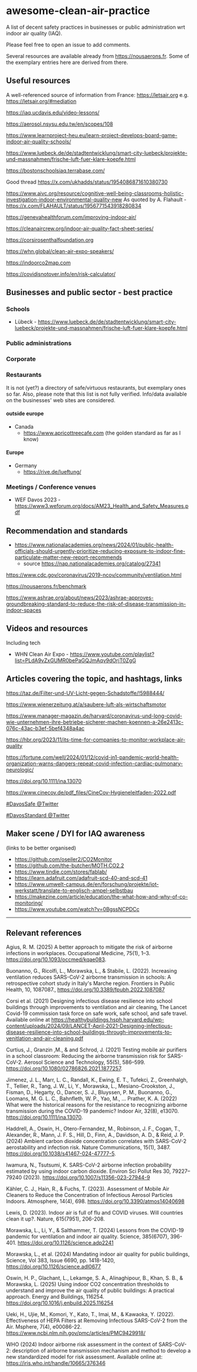 # awesome-clean-air-practice
A list of decent safety practices in businesses or public administration wrt indoor air quality (IAQ).

Please feel free to open an issue to add comments. 

Several resources are available already from https://nousaerons.fr. Some of the exemplary entries here are derived from there.

## Useful resources

A well-referenced source of information from France: https://letsair.org
e.g. https://letsair.org/#mediation 

https://iaq.ucdavis.edu/video-lessons/

https://aerosol.nsysu.edu.tw/en/scopes/108

https://www.learnproject-heu.eu/learn-project-develops-board-game-indoor-air-quality-schools/

https://www.luebeck.de/de/stadtentwicklung/smart-city-luebeck/projekte-und-massnahmen/frische-luft-fuer-klare-koepfe.html

https://bostonschoolsiaq.terrabase.com/

Good thread https://x.com/ukhadds/status/1954086871610380730 

https://www.aivc.org/resource/cognitive-well-being-classrooms-holistic-investigation-indoor-environmental-quality-new
As quoted by A. Flahault - https://x.com/FLAHAULT/status/1956771543918280834 

https://genevahealthforum.com/improving-indoor-air/

https://cleanaircrew.org/indoor-air-quality-fact-sheet-series/

https://corsirosenthalfoundation.org

https://whn.global/clean-air-expo-speakers/

https://indoorco2map.com

https://covidisnotover.info/en/risk-calculator/ 


## Businesses and public sector - best practice

### Schools

* Lübeck - https://www.luebeck.de/de/stadtentwicklung/smart-city-luebeck/projekte-und-massnahmen/frische-luft-fuer-klare-koepfe.html

### Public administrations

### Corporate

### Restaurants

It is not (yet?) a directory of safe/virtuous restaurants, but exemplary ones so far. Also, please note that this list is not fully verified. Info/data available on the businesses' web sites are considered.

#### outside europe

* Canada
  * https://www.apricottreecafe.com (the golden standard as far as I know)

#### Europe

* Germany
  * https://rive.de/lueftung/

### Meetings / Conference venues

* WEF Davos 2023 - https://www3.weforum.org/docs/AM23_Health_and_Safety_Measures.pdf

## Recommendation and standards

* https://www.nationalacademies.org/news/2024/01/public-health-officials-should-urgently-prioritize-reducing-exposure-to-indoor-fine-particulate-matter-new-report-recommends
  * source https://nap.nationalacademies.org/catalog/27341
  
https://www.cdc.gov/coronavirus/2019-ncov/community/ventilation.html

https://nousaerons.fr/benchmark

https://www.ashrae.org/about/news/2023/ashrae-approves-groundbreaking-standard-to-reduce-the-risk-of-disease-transmission-in-indoor-spaces

## Videos and resources

Including tech

* WHN Clean Air Expo - https://www.youtube.com/playlist?list=PLdA9vZxGUMR0bePaGQJmAqv9dOrjT0ZgG

## Articles covering the topic, and hashtags, links

https://taz.de/Filter-und-UV-Licht-gegen-Schadstoffe/!5988444/

https://www.wienerzeitung.at/a/saubere-luft-als-wirtschaftsmotor

https://www.manager-magazin.de/harvard/coronavirus-und-long-covid-wie-unternehmen-ihre-betriebe-sicherer-machen-koennen-a-26e2413c-076c-43ac-b3ef-5bef4348a4ac

https://hbr.org/2023/11/its-time-for-companies-to-monitor-workplace-air-quality

https://fortune.com/well/2024/01/12/covid-jn1-pandemic-world-health-organization-warns-dangers-repeat-covid-infection-cardiac-pulmonary-neurologic/

https://doi.org/10.1111/ina.13070

https://www.cinecov.de/pdf_files/CineCov-Hygieneleitfaden-2022.pdf

[#DavosSafe @Twitter](https://twitter.com/search?q=%23DavosSafe&src=typed_query)

[#DavosStandard @Twitter](https://twitter.com/search?q=%23DavosStandard&src=typed_query&f=top)

## Maker scene / DYI for IAQ awareness
(links to be better organised)
* https://github.com/oseiler2/CO2Monitor
* https://github.com/the-butcher/MOTH.CO2.2
* https://www.tindie.com/stores/fablab/
* https://learn.adafruit.com/adafruit-scd-40-and-scd-41
* https://www.umwelt-campus.de/en/forschung/projekte/iot-werkstatt/translate-to-englisch-ampel-selbstbau
* https://makezine.com/article/education/the-what-how-and-why-of-co-monitoring/
* https://www.youtube.com/watch?v=0BgssNCPDCc

--- 

## Relevant references

Agius, R. M. (2025) A better approach to mitigate the risk of airborne infections in workplaces. Occupational Medicine, 75(1), 1–3. https://doi.org/10.1093/occmed/kqae083.

Buonanno, G., Ricolfi, L., Morawska, L., & Stabile, L. (2022). Increasing ventilation reduces SARS-CoV-2 airborne transmission in schools: A retrospective cohort study in Italy's Marche region. Frontiers in Public Health, 10, 1087087., https://doi.org/10.3389/fpubh.2022.1087087 

Corsi et al. (2021) Designing infectious disease resilience into school buildings through improvements to ventilation and air cleaning, The Lancet Covid-19 commission task force on safe work, safe school, and safe travel. Available online at https://healthybuildings.hsph.harvard.edu/wp-content/uploads/2024/09/LANCET-April-2021-Designing-infectious-disease-resilience-into-school-buildings-through-improvements-to-venitlation-and-air-cleaning.pdf

Curtius, J., Granzin ,M., & and Schrod, J. (2021) Testing mobile air purifiers in a school classroom: Reducing the airborne transmission risk for SARS-CoV-2. Aerosol Science and Technology, 55(5), 586–599. https://doi.org/10.1080/02786826.2021.1877257.

Jimenez, J. L., Marr, L. C., Randall, K., Ewing, E. T., Tufekci, Z., Greenhalgh, T., Tellier, R., Tang, J. W., Li, Y., Morawska, L., Mesiano-Crookston, J., Fisman, D., Hegarty, O., Dancer, S. J., Bluyssen, P. M., Buonanno, G., Loomans, M. G. L. C., Bahnfleth, W. P., Yao, M., … Prather, K. A. (2022) What were the historical reasons for the resistance to recognizing airborne transmission during the COVID-19 pandemic? Indoor Air, 32(8), e13070. https://doi.org/10.1111/ina.13070.

Haddrell, A., Oswin, H., Otero-Fernandez, M., Robinson, J. F., Cogan, T., Alexander, R., Mann, J. F. S., Hill, D., Finn, A., Davidson, A. D., & Reid, J. P. (2024) Ambient carbon dioxide concentration correlates with SARS-CoV-2 aerostability and infection risk. Nature Communications, 15(1), 3487. https://doi.org/10.1038/s41467-024-47777-5.

Iwamura, N., Tsutsumi, K. SARS-CoV-2 airborne infection probability estimated by using indoor carbon dioxide. Environ Sci Pollut Res 30, 79227–79240 (2023). https://doi.org/10.1007/s11356-023-27944-9

Kähler, C. J., Hain, R., & Fuchs, T. (2023). Assessment of Mobile Air Cleaners to Reduce the Concentration of Infectious Aerosol Particles Indoors. Atmosphere, 14(4), 698. https://doi.org/10.3390/atmos14040698 

Lewis, D. (2023). Indoor air is full of flu and COVID viruses. Will countries clean it up?. Nature, 615(7951), 206-208.

Morawska, L., Li, Y., & Salthammer, T. (2024) Lessons from the COVID-19 pandemic for ventilation and indoor air quality. Science, 385(6707), 396-401. https://doi.org/10.1126/science.adp2241 

Morawska, L., et al. (2024) Mandating indoor air quality for public buildings, Science, Vol 383, Issue 6690, pp. 1418-1420, https://doi.org/10.1126/science.adl0677 

Oswin, H. P., Glachant, L., Lekamge, S. A., Alinaghipour, B., Khan, S. B., & Morawska, L. (2025)  Using indoor CO2 concentration thresholds to understand and improve the air quality of public buildings: A practical approach. Energy and Buildings, 116254. https://doi.org/10.1016/j.enbuild.2025.116254 

Ueki, H., Ujie, M., Komori, Y., Kato, T., Imai, M., & Kawaoka, Y. (2022). Effectiveness of HEPA Filters at Removing Infectious SARS-CoV-2 from the Air. Msphere, 7(4), e00086-22. https://www.ncbi.nlm.nih.gov/pmc/articles/PMC9429918/

WHO (2024) Indoor airborne risk assessment in the context of SARS-CoV-2: description of airborne transmission mechanism and method to develop a new standardized model for risk assessment. Available online at:  https://iris.who.int/handle/10665/376346 

